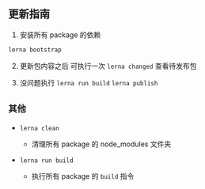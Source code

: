 ## 更新指南

1. 安装所有 package 的依赖

```ts
lerna bootstrap
```

2. 更新包内容之后 可执行一次 `lerna changed` 查看待发布包

3. 没问题执行  `lerna run build`  `lerna publish`




## `其他`

+ `lerna clean`  

    - 清理所有 package 的 node_modules 文件夹

* `lerna run build`

    - 执行所有 package 的 `build` 指令